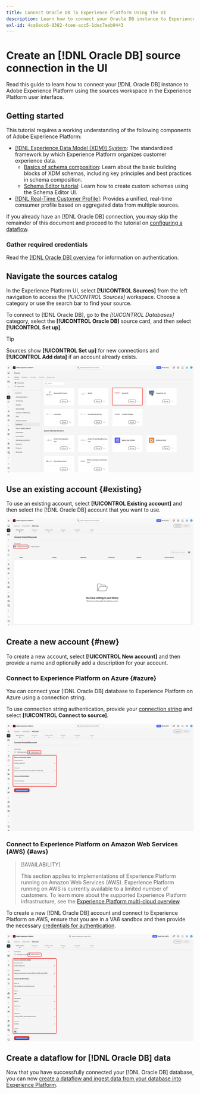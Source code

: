 ```yaml
---
title: Connect Oracle DB To Experience Platform Using The UI
description: Learn how to connect your Oracle DB instance to Experience Platform using the UI.
exl-id: 4ca6ecc6-0382-4cee-acc5-1dec7eeb9443
---
```

# Create an [!DNL Oracle DB] source connection in the UI

Read this guide to learn how to connect your [!DNL Oracle DB] instance to Adobe Experience Platform using the sources workspace in the Experience Platform user interface.

## Getting started

This tutorial requires a working understanding of the following components of Adobe Experience Platform:

* [[!DNL Experience Data Model (XDM)] System](../../../../../xdm/home.md): The standardized framework by which Experience Platform organizes customer experience data.
  * [Basics of schema composition](../../../../../xdm/schema/composition.md): Learn about the basic building blocks of XDM schemas, including key principles and best practices in schema composition.
  * [Schema Editor tutorial](../../../../../xdm/tutorials/create-schema-ui.md): Learn how to create custom schemas using the Schema Editor UI.
* [[!DNL Real-Time Customer Profile]](../../../../../profile/home.md): Provides a unified, real-time consumer profile based on aggregated data from multiple sources.

If you already have an [!DNL Oracle DB] connection, you may skip the remainder of this document and proceed to the tutorial on [configuring a dataflow](../../dataflow/databases.md).

### Gather required credentials

Read the [[!DNL Oracle DB] overview](../../../../connectors/databases/oracle.md#prerequisites) for information on authentication.

## Navigate the sources catalog

In the Experience Platform UI, select **[!UICONTROL Sources]** from the left navigation to access the *[!UICONTROL Sources]* workspace. Choose a category or use the search bar to find your source.

To connect to [!DNL Oracle DB], go to the *[!UICONTROL Databases]* category, select the **[!UICONTROL Oracle DB]** source card, and then select **[!UICONTROL Set up]**.

>[!TIP]
>
>Sources show **[!UICONTROL Set up]** for new connections and **[!UICONTROL Add data]** if an account already exists.

![The sources catalog with "Oracle DB" selected.](../../../../images/tutorials/create/oracle/catalog.png)

## Use an existing account {#existing}

To use an existing account, select **[!UICONTROL Existing account]** and then select the [!DNL Oracle DB] account that you want to use.

![The existing accounts interface in the sources workflow with "Existing account" selected.](../../../../images/tutorials/create/oracle/existing.png)

## Create a new account {#new}

To create a new account, select **[!UICONTROL New account]** and then provide a name and optionally add a description for your account.

### Connect to Experience Platform on Azure {#azure}

You can connect your [!DNL Oracle DB] database to Experience Platform on Azure using a connection string.

To use connection string authentication, provide your [connection string](../../../../connectors/databases/oracle.md#azure) and select **[!UICONTROL Connect to source]**.

![The new account interface in the sources workflow with "Connection string authentication" selected.](../../../../images/tutorials/create/oracle/azure.png)

### Connect to Experience Platform on Amazon Web Services (AWS) {#aws}

>[!AVAILABILITY]
>
>This section applies to implementations of Experience Platform running on Amazon Web Services (AWS). Experience Platform running on AWS is currently available to a limited number of customers. To learn more about the supported Experience Platform infrastructure, see the [Experience Platform multi-cloud overview](../../../../../landing/multi-cloud.md).

To create a new [!DNL Oracle DB] account and connect to Experience Platform on AWS, ensure that you are in a VA6 sandbox and then provide the necessary [credentials for authentication](../../../../connectors/databases/oracle.md#aws).

![The new account interface in the sources workflow to connect to AWS.](../../../../images/tutorials/create/oracle/aws.png)

## Create a dataflow for [!DNL Oracle DB] data

Now that you have successfully connected your [!DNL Oracle DB] database, you can now [create a dataflow and ingest data from your database into Experience Platform](../../dataflow/databases.md).
